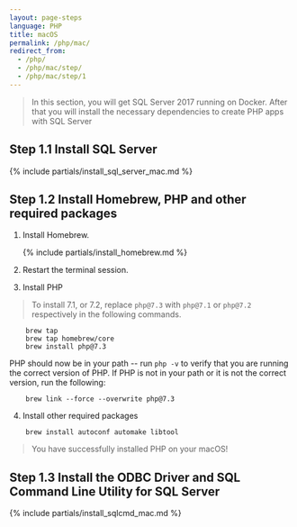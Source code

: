 ```yaml
---
layout: page-steps
language: PHP
title: macOS
permalink: /php/mac/
redirect_from:
  - /php/
  - /php/mac/step/
  - /php/mac/step/1
---
```


> In this section, you will get SQL Server 2017 running on Docker. After that you will install the necessary dependencies to create PHP apps with SQL Server

## Step 1.1 Install SQL Server
{% include partials/install_sql_server_mac.md %}

## Step 1.2 Install Homebrew, PHP and other required packages
1. Install Homebrew.

    {% include partials/install_homebrew.md %}

2. Restart the terminal session.

3. Install PHP

> To install 7.1, or 7.2, replace `php@7.3` with `php@7.1` or `php@7.2` respectively in the following commands.

```terminal
    brew tap 
    brew tap homebrew/core
    brew install php@7.3
```

PHP should now be in your path -- run `php -v` to verify that you are running the correct version of PHP. If PHP is not in your path or it is not the correct version, run the following:

```terminal
    brew link --force --overwrite php@7.3
```
    
4. Install other required packages

```terminal
    brew install autoconf automake libtool
```
> You have successfully installed PHP on your macOS!

## Step 1.3 Install the ODBC Driver and SQL Command Line Utility for SQL Server

{% include partials/install_sqlcmd_mac.md %}
    
